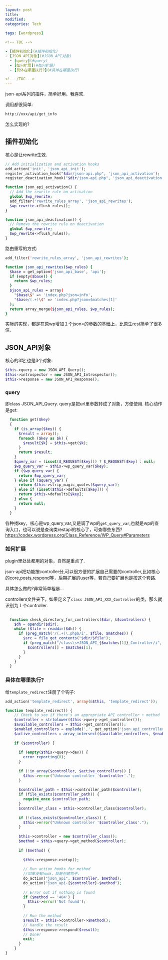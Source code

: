 ```yaml
---
layout: post
title:
modified:
categories: Tech
 
tags: [wordpress]

<!-- TOC -->

- [插件初始化](#插件初始化)
- [JSON_API对象](#JSON_API对象)
  - [query](#query)
  - [如何扩展](#如何扩展)
  - [具体在哪里执行?](#具体在哪里执行)

<!-- /TOC -->
---
```


json-api系列的插件，简单好用，我喜欢.


调用都很简单:
```sh
http://xxx/api/get_info
```

怎么实现的?

## 插件初始化
核心是让rewrite生效.
```php
// Add initialization and activation hooks
add_action('init', 'json_api_init');
register_activation_hook("$dir/json-api.php", 'json_api_activation');
register_deactivation_hook("$dir/json-api.php", 'json_api_deactivation');

function json_api_activation() {
  // Add the rewrite rule on activation
  global $wp_rewrite;
  add_filter('rewrite_rules_array', 'json_api_rewrites');
  $wp_rewrite->flush_rules();
}

function json_api_deactivation() {
  // Remove the rewrite rule on deactivation
  global $wp_rewrite;
  $wp_rewrite->flush_rules();
}
```

路由重写的方式:

```sh
add_filter('rewrite_rules_array', 'json_api_rewrites');

function json_api_rewrites($wp_rules) {
  $base = get_option('json_api_base', 'api');
  if (empty($base)) {
    return $wp_rules;
  }
  $json_api_rules = array(
    "$base\$" => 'index.php?json=info',
    "$base/(.+)\$" => 'index.php?json=$matches[1]'
  );
  return array_merge($json_api_rules, $wp_rules);
}
```
实际的实现，都是在原wp增加１个json=的参数的基础上，比原生rest简单了很多倍.


## JSON_API对象
核心的3坨,也是3个对象:
```php
$this->query = new JSON_API_Query();
$this->introspector = new JSON_API_Introspector();
$this->response = new JSON_API_Response();
```

### query
即class JSON_API_Query.
query是把url里参数转成了对象，方便使用.
核心动作是get:
```php
  function get($key) 
  {
    if (is_array($key)) {
      $result = array();
      foreach ($key as $k) {
        $result[$k] = $this->get($k);
      }
      return $result;
    }
    $query_var = (isset($_REQUEST[$key])) ? $_REQUEST[$key] : null;
    $wp_query_var = $this->wp_query_var($key);
    if ($wp_query_var) {
      return $wp_query_var;
    } else if ($query_var) {
      return $this->strip_magic_quotes($query_var);
    } else if (isset($this->defaults[$key])) {
      return $this->defaults[$key];
    } else {
      return null;
    }
  }
```
各种找key，核心是wp_query_var,又是调了wp的`get_query_var`,也就是wp的查询入口，也可以说是查询类restapi的核心了，可查哪些东西?
<https://codex.wordpress.org/Class_Reference/WP_Query#Parameters>

### 如何扩展

plugin里处处都用的对象，自然是重点了.

json-api把功能按controller分,可以很方便的扩展自己需要的controller,比如核心的core,posts,respond等，后期扩展的user等，若自己要扩展也是按这个套路.

具体怎么做的?非常简单粗暴...

controllers文件夹下，如果定义了`class JSON_API_XXX_Controller`的类，那么就识别为１个controller.
```php
  
  function check_directory_for_controllers($dir, &$controllers) {
    $dh = opendir($dir);
    while ($file = readdir($dh)) {
      if (preg_match('/(.+)\.php$/i', $file, $matches)) {
        $src = file_get_contents("$dir/$file");
        if (preg_match("/class\s+JSON_API_{$matches[1]}_Controller/i", $src)) {
          $controllers[] = $matches[1];
        }
      }
    }
  }
```

### 具体在哪里执行?

给`template_redirect`注册了个钩子:
```php
add_action('template_redirect', array(&$this, 'template_redirect'));

function template_redirect() {
    // Check to see if there's an appropriate API controller + method    
    $controller = strtolower($this->query->get_controller());
    $available_controllers = $this->get_controllers();
    $enabled_controllers = explode(',', get_option('json_api_controllers', 'core'));
    $active_controllers = array_intersect($available_controllers, $enabled_controllers);
    
    if ($controller) {
      
      if (empty($this->query->dev)) {
        error_reporting(0);
      }
      
      if (!in_array($controller, $active_controllers)) {
        $this->error("Unknown controller '$controller'.");
      }
      
      $controller_path = $this->controller_path($controller);
      if (file_exists($controller_path)) {
        require_once $controller_path;
      }
      $controller_class = $this->controller_class($controller);
      
      if (!class_exists($controller_class)) {
        $this->error("Unknown controller '$controller_class'.");
      }
      
      $this->controller = new $controller_class();
      $method = $this->query->get_method($controller);
      
      if ($method) {
        
        $this->response->setup();
        
        // Run action hooks for method
        //如果没有hook，就是创建钩子.
        do_action("json_api", $controller, $method);
        do_action("json_api-{$controller}-$method");
        
        // Error out if nothing is found
        if ($method == '404') {
          $this->error('Not found');
        }
        
        // Run the method
        $result = $this->controller->$method();
        // Handle the result
        $this->response->respond($result);
        // Done!
        exit;
      }
    }
}
```
